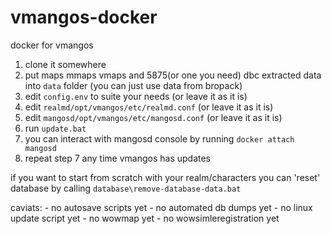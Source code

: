 # vmangos-docker
docker for vmangos

1. clone it somewhere
2. put maps mmaps vmaps and 5875(or one you need) dbc extracted data into ```data``` folder (you can just use data from bropack)
3. edit ```config.env``` to suite your needs (or leave it as it is)
4. edit ```realmd/opt/vmangos/etc/realmd.conf``` (or leave it as it is)
5. edit ```mangosd/opt/vmangos/etc/mangosd.conf``` (or leave it as it is)
6. run ```update.bat```
7. you can interact with mangosd console by running ```docker attach mangosd```
8. repeat step 7 any time vmangos has updates

if you want to start from scratch with your realm/characters you can 'reset' database by calling ```database\remove-database-data.bat```

caviats:
	- no autosave scripts yet
	- no automated db dumps yet
	- no linux update script yet
	- no wowmap yet
	- no wowsimleregistration yet
